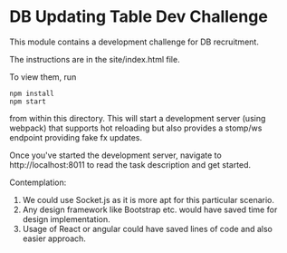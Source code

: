 DB Updating Table Dev Challenge
===============================

This module contains a development challenge for DB recruitment.

The instructions are in the site/index.html file.

To view them, run

```
npm install
npm start
```

from within this directory.  This will start a development server (using webpack)
that supports hot reloading but also provides a stomp/ws endpoint providing fake
fx updates.

Once you've started the development server, navigate to http://localhost:8011
to read the task description and get started.

Contemplation:
1. We could use Socket.js as it is more apt for this particular scenario.
2. Any design framework like Bootstrap etc. would have saved time for design implementation.
3. Usage of React or angular could have saved lines of code and also easier approach.
